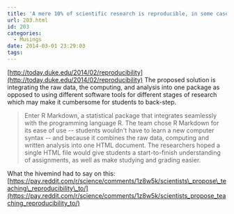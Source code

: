 ```yaml
---
title: 'A mere 10% of scientific research is reproducible, in some cases.'
url: 203.html
id: 203
categories:
  - Musings
date: 2014-03-01 23:29:03
tags:
---
```


[http://today.duke.edu/2014/02/reproducibility](http://today.duke.edu/2014/02/reproducibility) The proposed solution is integrating the raw data, the computing, and analysis into one package as opposed to using different software tools for different stages of research which may make it cumbersome for students to back-step.

> Enter R Markdown, a statistical package that integrates seamlessly with the programming language R. The team chose R Markdown for its ease of use -- students wouldn't have to learn a new computer syntax -- and because it combines the raw data, computing and written analysis into one HTML document. The researchers hoped a single HTML file would give students a start-to-finish understanding of assignments, as well as make studying and grading easier.

What the hivemind had to say on this: [https://pay.reddit.com/r/science/comments/1z8w5k/scientists\_propose\_teaching\_reproducibility\_to/](https://pay.reddit.com/r/science/comments/1z8w5k/scientists_propose_teaching_reproducibility_to/)